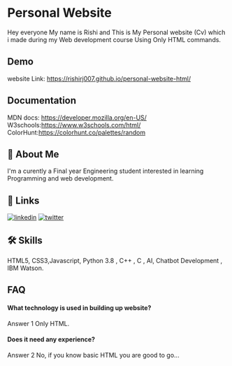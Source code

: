 
# Personal Website 

Hey everyone My name is Rishi and This is My Personal website (Cv) which i made during my Web development course Using Only HTML commands.

## Demo

website Link: https://rishirj007.github.io/personal-website-html/

  
## Documentation
MDN docs: https://developer.mozilla.org/en-US/
W3schools:https://www.w3schools.com/html/
ColorHunt:https://colorhunt.co/palettes/random

  
## 🚀 About Me
I'm a curently a Final year Engineering student interested in learning Programming and web development.

  
## 🔗 Links
[![linkedin](https://img.shields.io/badge/linkedin-0A66C2?style=for-the-badge&logo=linkedin&logoColor=white)](https://www.linkedin.com/in/rishi-ranjan-jha-2139a21a9/)
[![twitter](https://img.shields.io/badge/twitter-1DA1F2?style=for-the-badge&logo=twitter&logoColor=white)](https://twitter.com/rishirj07)

  
## 🛠 Skills
HTML5, CSS3,Javascript, Python 3.8 , C++ , C , AI, Chatbot Development , IBM Watson.

  
## FAQ

#### What technology is used in building up website?

Answer 1
Only HTML.
#### Does it need any experience?

Answer 2 No, if you know basic HTML you are good to go...

  
